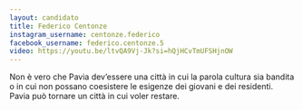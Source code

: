 ```yaml
---
layout: candidato
title: Federico Centonze
instagram_username: centonze.federico
facebook_username: federico.centonze.5
video: https://youtu.be/ltvQA9Vj-Jk?si=hQjHCvTmUFSHjnOW
---
```

Non è vero che Pavia dev’essere una città in cui la parola cultura sia bandita o in cui non possano coesistere le esigenze dei giovani e dei residenti. Pavia può tornare un città in cui voler restare.